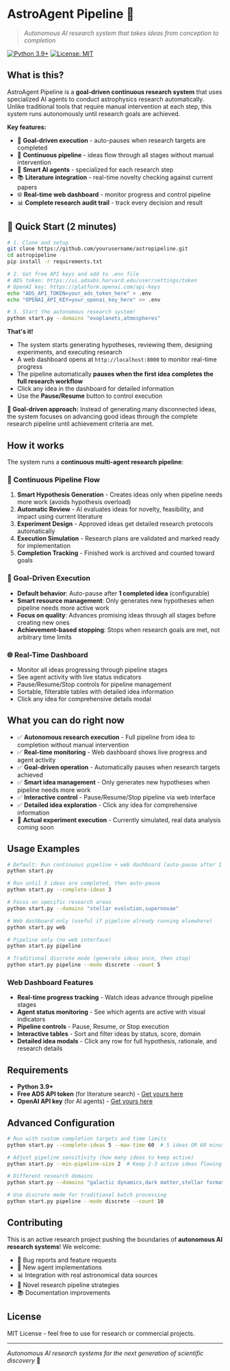 # AstroAgent Pipeline 🚀

> *Autonomous AI research system that takes ideas from conception to completion*

[![Python 3.9+](https://img.shields.io/badge/python-3.9+-blue.svg)](https://www.python.org/downloads/)
[![License: MIT](https://img.shields.io/badge/License-MIT-yellow.svg)](https://opensource.org/licenses/MIT)

## What is this?

AstroAgent Pipeline is a **goal-driven continuous research system** that uses specialized AI agents to conduct astrophysics research automatically. Unlike traditional tools that require manual intervention at each step, this system runs autonomously until research goals are achieved.

**Key features:**
- 🎯 **Goal-driven execution** - auto-pauses when research targets are completed
- 🔄 **Continuous pipeline** - ideas flow through all stages without manual intervention
- 🤖 **Smart AI agents** - specialized for each research step
- 📚 **Literature integration** - real-time novelty checking against current papers  
- 🌐 **Real-time web dashboard** - monitor progress and control pipeline
- 📊 **Complete research audit trail** - track every decision and result

## 🚀 Quick Start (2 minutes)

```bash
# 1. Clone and setup
git clone https://github.com/yourusername/astropipeline.git
cd astropipeline
pip install -r requirements.txt

# 2. Get free API keys and add to .env file
# ADS token: https://ui.adsabs.harvard.edu/user/settings/token
# OpenAI key: https://platform.openai.com/api-keys
echo "ADS_API_TOKEN=your_ads_token_here" > .env
echo "OPENAI_API_KEY=your_openai_key_here" >> .env

# 3. Start the autonomous research system!
python start.py --domains "exoplanets,atmospheres"
```

**That's it!** 

- The system starts generating hypotheses, reviewing them, designing experiments, and executing research
- A web dashboard opens at `http://localhost:8000` to monitor real-time progress  
- The pipeline automatically **pauses when the first idea completes the full research workflow**
- Click any idea in the dashboard for detailed information
- Use the **Pause/Resume** button to control execution

**🎯 Goal-driven approach:** Instead of generating many disconnected ideas, the system focuses on advancing good ideas through the complete research pipeline until achievement criteria are met.

## How it works

The system runs a **continuous multi-agent research pipeline**:

### 🔄 Continuous Pipeline Flow
1. **Smart Hypothesis Generation** - Creates ideas only when pipeline needs more work (avoids hypothesis overload)
2. **Automatic Review** - AI evaluates ideas for novelty, feasibility, and impact using current literature
3. **Experiment Design** - Approved ideas get detailed research protocols automatically  
4. **Execution Simulation** - Research plans are validated and marked ready for implementation
5. **Completion Tracking** - Finished work is archived and counted toward goals

### 🎯 Goal-Driven Execution
- **Default behavior**: Auto-pause after **1 completed idea** (configurable)
- **Smart resource management**: Only generates new hypotheses when pipeline needs more active work  
- **Focus on quality**: Advances promising ideas through all stages before creating new ones
- **Achievement-based stopping**: Stops when research goals are met, not arbitrary time limits

### 🌐 Real-Time Dashboard
- Monitor all ideas progressing through pipeline stages
- See agent activity with live status indicators  
- Pause/Resume/Stop controls for pipeline management
- Sortable, filterable tables with detailed idea information
- Click any idea for comprehensive details modal

## What you can do right now

- ✅ **Autonomous research execution** - Full pipeline from idea to completion without manual intervention
- ✅ **Real-time monitoring** - Web dashboard shows live progress and agent activity
- ✅ **Goal-driven operation** - Automatically pauses when research targets achieved  
- ✅ **Smart idea management** - Only generates new hypotheses when pipeline needs more work
- ✅ **Interactive control** - Pause/Resume/Stop pipeline via web interface
- ✅ **Detailed idea exploration** - Click any idea for comprehensive information
- 🚧 **Actual experiment execution** - Currently simulated, real data analysis coming soon

## Usage Examples

```bash
# Default: Run continuous pipeline + web dashboard (auto-pause after 1 completed idea)
python start.py

# Run until 3 ideas are completed, then auto-pause
python start.py --complete-ideas 3

# Focus on specific research areas
python start.py --domains "stellar evolution,supernovae"

# Web dashboard only (useful if pipeline already running elsewhere)
python start.py web

# Pipeline only (no web interface)  
python start.py pipeline

# Traditional discrete mode (generate ideas once, then stop)
python start.py pipeline --mode discrete --count 5
```

### Web Dashboard Features
- **Real-time progress tracking** - Watch ideas advance through pipeline stages
- **Agent status monitoring** - See which agents are active with visual indicators
- **Pipeline controls** - Pause, Resume, or Stop execution
- **Interactive tables** - Sort and filter ideas by status, score, domain  
- **Detailed idea modals** - Click any row for full hypothesis, rationale, and research details

## Requirements

- **Python 3.9+**
- **Free ADS API token** (for literature search) - [Get yours here](https://ui.adsabs.harvard.edu/user/settings/token)
- **OpenAI API key** (for AI agents) - [Get yours here](https://platform.openai.com/api-keys)

## Advanced Configuration

```bash
# Run with custom completion targets and time limits
python start.py --complete-ideas 5 --max-time 60  # 5 ideas OR 60 minutes max

# Adjust pipeline sensitivity (how many ideas to keep active)
python start.py --min-pipeline-size 2  # Keep 2-3 active ideas flowing

# Different research domains
python start.py --domains "galactic dynamics,dark matter,stellar formation"

# Use discrete mode for traditional batch processing
python start.py pipeline --mode discrete --count 10
```

## Contributing

This is an active research project pushing the boundaries of **autonomous AI research systems**! We welcome:
- 🐛 Bug reports and feature requests
- 🤖 New agent implementations  
- 📊 Integration with real astronomical data sources
- 🔬 Novel research pipeline strategies
- 📚 Documentation improvements

## License

MIT License - feel free to use for research or commercial projects.

---

*Autonomous AI research systems for the next generation of scientific discovery* 🌟
